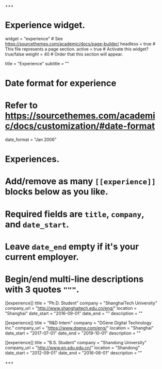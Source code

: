 +++
# Experience widget.
widget = "experience"  # See https://sourcethemes.com/academic/docs/page-builder/
headless = true  # This file represents a page section.
active = true  # Activate this widget? true/false
weight = 40  # Order that this section will appear.

title = "Experience"
subtitle = ""

# Date format for experience
#   Refer to https://sourcethemes.com/academic/docs/customization/#date-format
date_format = "Jan 2006"

# Experiences.
#   Add/remove as many `[[experience]]` blocks below as you like.
#   Required fields are `title`, `company`, and `date_start`.
#   Leave `date_end` empty if it's your current employer.
#   Begin/end multi-line descriptions with 3 quotes `"""`.
[[experience]]
  title = "Ph.D. Student"
  company = "ShanghaiTech University"
  company_url = "http://www.shanghaitech.edu.cn/eng/"
  location = "Shanghai"
  date_start = "2016-09-01"
  date_end = ""
  description = ""


[[experience]]
  title = "R&D Intern"
  company = "DGene Digital Technology Inc."
  company_url = "https://www.dgene.com/eng/"
  location = "Shanghai"
  date_start = "2017-07-01"
  date_end = "2019-10-01"
  description = ""

[[experience]]
  title = "B.S. Student"
  company = "Shandong University"
  company_url = "http://www.en.sdu.edu.cn/"
  location = "Shandong"
  date_start = "2012-09-01"
  date_end = "2016-06-01"
  description = ""

+++
